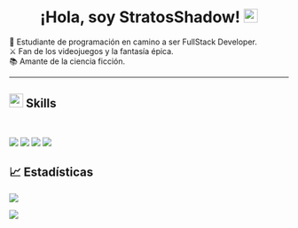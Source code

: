 
<h1 align="center">¡Hola, soy StratosShadow! <img src="https://media.giphy.com/media/hvRJCLFzcasrR4ia7z/giphy.gif" width="25px"></h1> 

<p>
  🌱 Estudiante de programación en camino a ser FullStack Developer. <br>
  ⚔️ Fan de los videojuegos y la fantasía épica. <br>
  📚 Amante de la ciencia ficción. <br>
</p>

<hr>

## <img src="https://media2.giphy.com/media/QssGEmpkyEOhBCb7e1/giphy.gif?cid=ecf05e47a0n3gi1bfqntqmob8g9aid1oyj2wr3ds3mg700bl&rid=giphy.gif" width ="25"><b> Skills</b>
<br>

<p>
  <img src="https://img.shields.io/badge/HTML5-E34F26?style=for-the-badge&logo=html5&logoColor=white"/>
  <img src="https://img.shields.io/badge/CSS3-1572B6?style=for-the-badge&logo=css3&logoColor=white"/>
  <img src="https://img.shields.io/badge/JavaScript-F7DF1E?style=for-the-badge&logo=javascript&logoColor=black"/>
  <img src="https://img.shields.io/badge/Git-F05032?style=for-the-badge&logo=git&logoColor=white"/>
</p>

<h2>📈 Estadísticas</h2>

<p>
  <img src="https://github-readme-stats.vercel.app/api?username=StratosShadow&show_icons=true&theme=tokyonight" />
</p>

<p>
  <img src="https://github-readme-stats.vercel.app/api/top-langs/?username=StratosShadow&layout=compact&theme=tokyonight" />
</p>
